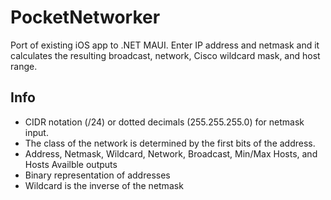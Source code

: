 # PocketNetworker

Port of existing iOS app to .NET MAUI. Enter IP address and netmask and it calculates the resulting broadcast, network, Cisco wildcard mask, and host range.

## Info

- CIDR notation (/24) or dotted decimals (255.255.255.0) for netmask input.
- The class of the network is determined by the first bits of the address.
- Address, Netmask, Wildcard, Network, Broadcast, Min/Max Hosts, and Hosts Availble outputs
- Binary representation of addresses
- Wildcard is the inverse of the netmask

